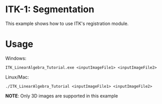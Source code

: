 # ITK-1: Segmentation

This example shows how to use ITK's registration module.

# Usage

Windows:

```ITK_LinearAlgebra_Tutorial.exe <inputImageFile1> <inputImageFile2>```

Linux/Mac:

```./ITK_LinearAlgebra_Tutorial <inputImageFile1> <inputImageFile2>```

<b>NOTE</b>: Only 3D images are supported in this example